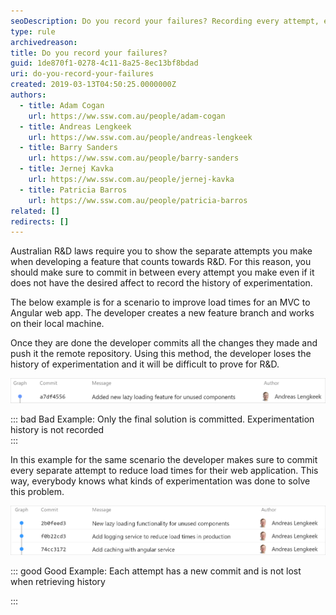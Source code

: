 ```yaml
---
seoDescription: Do you record your failures? Recording every attempt, even if it doesn't yield the desired results, helps prove R&D efforts and provides valuable experimentation history.
type: rule
archivedreason:
title: Do you record your failures?
guid: 1de870f1-0278-4c11-8a25-8ec13bf8bdad
uri: do-you-record-your-failures
created: 2019-03-13T04:50:25.0000000Z
authors:
  - title: Adam Cogan
    url: https://ww.ssw.com.au/people/adam-cogan
  - title: Andreas Lengkeek
    url: https://ww.ssw.com.au/people/andreas-lengkeek
  - title: Barry Sanders
    url: https://ww.ssw.com.au/people/barry-sanders
  - title: Jernej Kavka
    url: https://ww.ssw.com.au/people/jernej-kavka
  - title: Patricia Barros
    url: https://ww.ssw.com.au/people/patricia-barros
related: []
redirects: []
---
```


Australian R&D laws require you to show the separate attempts you make when developing a feature that counts towards R&D. For this reason, you should make sure to commit in between every attempt you make even if it does not have the desired affect to record the history of experimentation.

<!--endintro-->

The below example is for a scenario to improve load times for an MVC to Angular web app. The developer creates a new feature branch and works on their local machine.

Once they are done the developer commits all the changes they made and push it the remote repository. Using this method, the developer loses the history of experimentation and it will be difficult to prove for R&D.

![](single-commit-not-showing-experimentation-2.png)

::: bad
Bad Example: Only the final solution is committed. Experimentation history is not recorded  
:::

In this example for the same scenario the developer makes sure to commit every separate attempt to reduce load times for their web application. This way, everybody knows what kinds of experimentation was done to solve this problem.

![](commit-failed-experiments.png)

::: good
Good Example: Each attempt has a new commit and is not lost when retrieving history

:::
